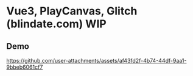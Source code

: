 # Vue3, PlayCanvas, Glitch (blindate.com) WIP

## Demo  
https://github.com/user-attachments/assets/af43fd2f-4b74-44df-9aa1-9bbeb6061cf7




